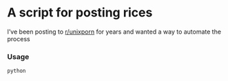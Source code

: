 # A script for posting rices

I’ve been posting to [r/unixporn](reddit.com/r/unixporn) for years and wanted a way to automate the process

### Usage

```shell
python 
```

